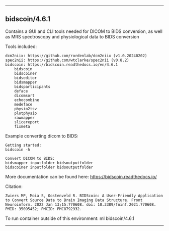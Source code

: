 
----------------------------------
## bidscoin/4.6.1 ##
Contains a GUI and CLI tools needed for DICOM to BIDS conversion, as well as MRS spectroscopy and physiological data to BIDS conversion

Tools included:
```
dcm2niix: https://github.com/rordenlab/dcm2niix (v1.0.20240202)
spec2nii: https://github.com/wtclarke/spec2nii (v0.8.2)
bidscoin: https://bidscoin.readthedocs.io/en/4.6.1
    bidscoin
    bidscoiner
    bidseditor
    bidsmapper
    bidsparticipants
    deface
    dicomsort
    echocombine
    medeface
    physio2tsv
    plotphysio
    rawmapper
    slicereport
    fixmeta
```

Example converting dicom to BIDS: 
```
Getting started:
bidscoin -h

Convert DICOM to BIDS:
bidsmapper inputfolder bidsoutputfolder
bidscoiner inputfolder bidsoutputfolder
```

More documentation can be found here:
https://bidscoin.readthedocs.io/

Citation:
```
Zwiers MP, Moia S, Oostenveld R. BIDScoin: A User-Friendly Application to Convert Source Data to Brain Imaging Data Structure. Front Neuroinform. 2022 Jan 13;15:770608. doi: 10.3389/fninf.2021.770608. PMID: 35095452; PMCID: PMC8792932.
```

To run container outside of this environment: ml bidscoin/4.6.1

----------------------------------
